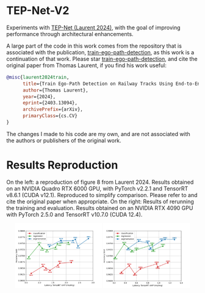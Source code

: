 # TEP-Net-V2
Experiments with [TEP-Net (Laurent 2024)](arxiv.org/abs/2403.13094), with the goal of improving performance through architectural enhancements.

A large part of the code in this work comes from the repository that is associated with the publication, [train-ego-path-detection](https://github.com/irtrailenium/train-ego-path-detection), as this work is a continuation of that work. Please star [train-ego-path-detection](https://github.com/irtrailenium/train-ego-path-detection), and cite the original paper from Thomas Laurent, if you find his work useful:

```bibtex
@misc{laurent2024train,
      title={Train Ego-Path Detection on Railway Tracks Using End-to-End Deep Learning}, 
      author={Thomas Laurent},
      year={2024},
      eprint={2403.13094},
      archivePrefix={arXiv},
      primaryClass={cs.CV}
}
```
The changes I made to his code are my own, and are not associated with the authors or publishers of the original work.

# Results Reproduction
On the left: a reproduction of figure 8 from Laurent 2024. Results obtained on an NVIDIA Quadro RTX 6000 GPU, with PyTorch v2.2.1 and TensorRT v8.6.1 (CUDA v12.1). Reproduced to simplify comparison. Please refer to and cite the original paper when appropriate. On the right: Results of rerunning the training and evaluation. Results obtained on an NVIDIA RTX 4090 GPU with PyTorch 2.5.0 and TensorRT v10.7.0 (CUDA 12.4).
<p align="center">
  <img src="assets/figure_8_Laurent_2024.png" alt="First Image" width="45%">
  <img src="assets/model_evaluation_plot.png" alt="Second Image" width="45%">
</p>

